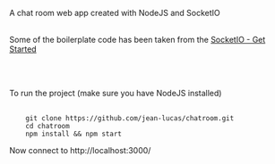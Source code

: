 A chat room web app created with NodeJS and SocketIO <br><br>

Some of the boilerplate code has been taken from the
<a href="http://socket.io/get-started/chat/"> SocketIO - Get Started </a>

<br><br>

To run the project (make sure you have NodeJS installed)
<pre>

<code>	  git clone https://github.com/jean-lucas/chatroom.git
	cd chatroom
	npm install && npm start
</code></pre>

Now connect to http://localhost:3000/

